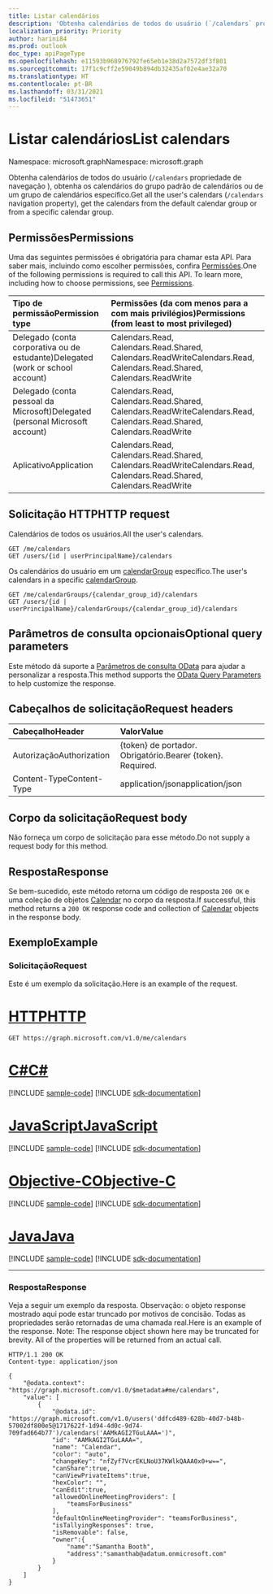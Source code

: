```yaml
---
title: Listar calendários
description: 'Obtenha calendários de todos do usuário (`/calendars` propriedade de navegação ), obtenha os calendários do grupo padrão de calendários ou de um grupo de calendários específico. '
localization_priority: Priority
author: harini84
ms.prod: outlook
doc_type: apiPageType
ms.openlocfilehash: e11593b968976792fe65eb1e38d2a7572df3f801
ms.sourcegitcommit: 17f1c9cff2e59049b894db32435af02e4ae32a70
ms.translationtype: HT
ms.contentlocale: pt-BR
ms.lasthandoff: 03/31/2021
ms.locfileid: "51473651"
---
```

# <a name="list-calendars"></a><span data-ttu-id="ba432-103">Listar calendários</span><span class="sxs-lookup"><span data-stu-id="ba432-103">List calendars</span></span>

<span data-ttu-id="ba432-104">Namespace: microsoft.graph</span><span class="sxs-lookup"><span data-stu-id="ba432-104">Namespace: microsoft.graph</span></span>

<span data-ttu-id="ba432-105">Obtenha calendários de todos do usuário (`/calendars` propriedade de navegação ), obtenha os calendários do grupo padrão de calendários ou de um grupo de calendários específico.</span><span class="sxs-lookup"><span data-stu-id="ba432-105">Get all the user's calendars (`/calendars` navigation property), get the calendars from the default calendar group or from a specific calendar group.</span></span> 
## <a name="permissions"></a><span data-ttu-id="ba432-106">Permissões</span><span class="sxs-lookup"><span data-stu-id="ba432-106">Permissions</span></span>
<span data-ttu-id="ba432-p101">Uma das seguintes permissões é obrigatória para chamar esta API. Para saber mais, incluindo como escolher permissões, confira [Permissões](/graph/permissions-reference).</span><span class="sxs-lookup"><span data-stu-id="ba432-p101">One of the following permissions is required to call this API. To learn more, including how to choose permissions, see [Permissions](/graph/permissions-reference).</span></span>

|<span data-ttu-id="ba432-109">Tipo de permissão</span><span class="sxs-lookup"><span data-stu-id="ba432-109">Permission type</span></span>      | <span data-ttu-id="ba432-110">Permissões (da com menos para a com mais privilégios)</span><span class="sxs-lookup"><span data-stu-id="ba432-110">Permissions (from least to most privileged)</span></span>              |
|:--------------------|:---------------------------------------------------------|
|<span data-ttu-id="ba432-111">Delegado (conta corporativa ou de estudante)</span><span class="sxs-lookup"><span data-stu-id="ba432-111">Delegated (work or school account)</span></span> | <span data-ttu-id="ba432-112">Calendars.Read, Calendars.Read.Shared, Calendars.ReadWrite</span><span class="sxs-lookup"><span data-stu-id="ba432-112">Calendars.Read, Calendars.Read.Shared, Calendars.ReadWrite</span></span>    |
|<span data-ttu-id="ba432-113">Delegado (conta pessoal da Microsoft)</span><span class="sxs-lookup"><span data-stu-id="ba432-113">Delegated (personal Microsoft account)</span></span> | <span data-ttu-id="ba432-114">Calendars.Read, Calendars.Read.Shared, Calendars.ReadWrite</span><span class="sxs-lookup"><span data-stu-id="ba432-114">Calendars.Read, Calendars.Read.Shared, Calendars.ReadWrite</span></span>    |
|<span data-ttu-id="ba432-115">Aplicativo</span><span class="sxs-lookup"><span data-stu-id="ba432-115">Application</span></span> | <span data-ttu-id="ba432-116">Calendars.Read, Calendars.Read.Shared, Calendars.ReadWrite</span><span class="sxs-lookup"><span data-stu-id="ba432-116">Calendars.Read, Calendars.Read.Shared, Calendars.ReadWrite</span></span> |

## <a name="http-request"></a><span data-ttu-id="ba432-117">Solicitação HTTP</span><span class="sxs-lookup"><span data-stu-id="ba432-117">HTTP request</span></span>
<!-- { "blockType": "ignored" } -->

<span data-ttu-id="ba432-118">Calendários de todos os usuários.</span><span class="sxs-lookup"><span data-stu-id="ba432-118">All the user's calendars.</span></span>
```http
GET /me/calendars
GET /users/{id | userPrincipalName}/calendars
```

<span data-ttu-id="ba432-119">Os calendários do usuário em um [calendarGroup](../resources/calendargroup.md) específico.</span><span class="sxs-lookup"><span data-stu-id="ba432-119">The user's calendars in a specific [calendarGroup](../resources/calendargroup.md).</span></span>
```http
GET /me/calendarGroups/{calendar_group_id}/calendars
GET /users/{id | userPrincipalName}/calendarGroups/{calendar_group_id}/calendars
```

## <a name="optional-query-parameters"></a><span data-ttu-id="ba432-120">Parâmetros de consulta opcionais</span><span class="sxs-lookup"><span data-stu-id="ba432-120">Optional query parameters</span></span>
<span data-ttu-id="ba432-121">Este método dá suporte a [Parâmetros de consulta OData](/graph/query-parameters) para ajudar a personalizar a resposta.</span><span class="sxs-lookup"><span data-stu-id="ba432-121">This method supports the [OData Query Parameters](/graph/query-parameters) to help customize the response.</span></span>
## <a name="request-headers"></a><span data-ttu-id="ba432-122">Cabeçalhos de solicitação</span><span class="sxs-lookup"><span data-stu-id="ba432-122">Request headers</span></span>
| <span data-ttu-id="ba432-123">Cabeçalho</span><span class="sxs-lookup"><span data-stu-id="ba432-123">Header</span></span>       | <span data-ttu-id="ba432-124">Valor</span><span class="sxs-lookup"><span data-stu-id="ba432-124">Value</span></span> |
|:---------------|:--------|
| <span data-ttu-id="ba432-125">Autorização</span><span class="sxs-lookup"><span data-stu-id="ba432-125">Authorization</span></span>  | <span data-ttu-id="ba432-p102">{token} de portador. Obrigatório.</span><span class="sxs-lookup"><span data-stu-id="ba432-p102">Bearer {token}. Required.</span></span>  |
| <span data-ttu-id="ba432-128">Content-Type</span><span class="sxs-lookup"><span data-stu-id="ba432-128">Content-Type</span></span>   | <span data-ttu-id="ba432-129">application/json</span><span class="sxs-lookup"><span data-stu-id="ba432-129">application/json</span></span> |

## <a name="request-body"></a><span data-ttu-id="ba432-130">Corpo da solicitação</span><span class="sxs-lookup"><span data-stu-id="ba432-130">Request body</span></span>
<span data-ttu-id="ba432-131">Não forneça um corpo de solicitação para esse método.</span><span class="sxs-lookup"><span data-stu-id="ba432-131">Do not supply a request body for this method.</span></span>

## <a name="response"></a><span data-ttu-id="ba432-132">Resposta</span><span class="sxs-lookup"><span data-stu-id="ba432-132">Response</span></span>

<span data-ttu-id="ba432-133">Se bem-sucedido, este método retorna um código de resposta `200 OK` e uma coleção de objetos [Calendar](../resources/calendar.md) no corpo da resposta.</span><span class="sxs-lookup"><span data-stu-id="ba432-133">If successful, this method returns a `200 OK` response code and collection of [Calendar](../resources/calendar.md) objects in the response body.</span></span>
## <a name="example"></a><span data-ttu-id="ba432-134">Exemplo</span><span class="sxs-lookup"><span data-stu-id="ba432-134">Example</span></span>
### <a name="request"></a><span data-ttu-id="ba432-135">Solicitação</span><span class="sxs-lookup"><span data-stu-id="ba432-135">Request</span></span>
<span data-ttu-id="ba432-136">Este é um exemplo da solicitação.</span><span class="sxs-lookup"><span data-stu-id="ba432-136">Here is an example of the request.</span></span>

# <a name="http"></a>[<span data-ttu-id="ba432-137">HTTP</span><span class="sxs-lookup"><span data-stu-id="ba432-137">HTTP</span></span>](#tab/http)
<!-- {
  "blockType": "request",
  "name": "user_get_calendars"
}-->
```msgraph-interactive
GET https://graph.microsoft.com/v1.0/me/calendars
```
# <a name="c"></a>[<span data-ttu-id="ba432-138">C#</span><span class="sxs-lookup"><span data-stu-id="ba432-138">C#</span></span>](#tab/csharp)
[!INCLUDE [sample-code](../includes/snippets/csharp/user-get-calendars-csharp-snippets.md)]
[!INCLUDE [sdk-documentation](../includes/snippets/snippets-sdk-documentation-link.md)]

# <a name="javascript"></a>[<span data-ttu-id="ba432-139">JavaScript</span><span class="sxs-lookup"><span data-stu-id="ba432-139">JavaScript</span></span>](#tab/javascript)
[!INCLUDE [sample-code](../includes/snippets/javascript/user-get-calendars-javascript-snippets.md)]
[!INCLUDE [sdk-documentation](../includes/snippets/snippets-sdk-documentation-link.md)]

# <a name="objective-c"></a>[<span data-ttu-id="ba432-140">Objective-C</span><span class="sxs-lookup"><span data-stu-id="ba432-140">Objective-C</span></span>](#tab/objc)
[!INCLUDE [sample-code](../includes/snippets/objc/user-get-calendars-objc-snippets.md)]
[!INCLUDE [sdk-documentation](../includes/snippets/snippets-sdk-documentation-link.md)]

# <a name="java"></a>[<span data-ttu-id="ba432-141">Java</span><span class="sxs-lookup"><span data-stu-id="ba432-141">Java</span></span>](#tab/java)
[!INCLUDE [sample-code](../includes/snippets/java/user-get-calendars-java-snippets.md)]
[!INCLUDE [sdk-documentation](../includes/snippets/snippets-sdk-documentation-link.md)]

---

### <a name="response"></a><span data-ttu-id="ba432-142">Resposta</span><span class="sxs-lookup"><span data-stu-id="ba432-142">Response</span></span>
<span data-ttu-id="ba432-p103">Veja a seguir um exemplo da resposta. Observação: o objeto response mostrado aqui pode estar truncado por motivos de concisão. Todas as propriedades serão retornadas de uma chamada real.</span><span class="sxs-lookup"><span data-stu-id="ba432-p103">Here is an example of the response. Note: The response object shown here may be truncated for brevity. All of the properties will be returned from an actual call.</span></span>
<!-- {
  "blockType": "response",
  "truncated": true,
  "@odata.type": "microsoft.graph.calendar",
  "isCollection": true
} -->
```http
HTTP/1.1 200 OK
Content-type: application/json

{
    "@odata.context": "https://graph.microsoft.com/v1.0/$metadata#me/calendars",
    "value": [
        {
            "@odata.id": "https://graph.microsoft.com/v1.0/users('ddfcd489-628b-40d7-b48b-57002df800e5@1717622f-1d94-4d0c-9d74-709fad664b77')/calendars('AAMkAGI2TGuLAAA=')",
            "id": "AAMkAGI2TGuLAAA=",
            "name": "Calendar",
            "color": "auto",
            "changeKey": "nfZyf7VcrEKLNoU37KWlkQAAA0x0+w==",
            "canShare":true,
            "canViewPrivateItems":true,
            "hexColor": "",
            "canEdit":true,
            "allowedOnlineMeetingProviders": [
                "teamsForBusiness"
            ],
            "defaultOnlineMeetingProvider": "teamsForBusiness",
            "isTallyingResponses": true,
            "isRemovable": false,
            "owner":{
                "name":"Samantha Booth",
                "address":"samanthab@adatum.onmicrosoft.com"
            }
        }
    ]
}
```

<!-- uuid: 8fcb5dbc-d5aa-4681-8e31-b001d5168d79
2015-10-25 14:57:30 UTC -->
<!-- {
  "type": "#page.annotation",
  "description": "List calendars",
  "keywords": "",
  "section": "documentation",
  "tocPath": "",
  "suppressions": [
  ]
}-->
